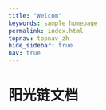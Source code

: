 ```yaml
---
title: "Welcom"
keywords: sample homepage
permalink: index.html
topnav: topnav_zh
hide_sidebar: true
nav: true
---
```


# 阳光链文档